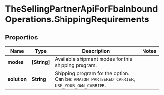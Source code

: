 # TheSellingPartnerApiForFbaInboundOperations.ShippingRequirements

## Properties
Name | Type | Description | Notes
------------ | ------------- | ------------- | -------------
**modes** | **[String]** | Available shipment modes for this shipping program. | 
**solution** | **String** | Shipping program for the option. Can be: `AMAZON_PARTNERED_CARRIER`, `USE_YOUR_OWN_CARRIER`. | 


